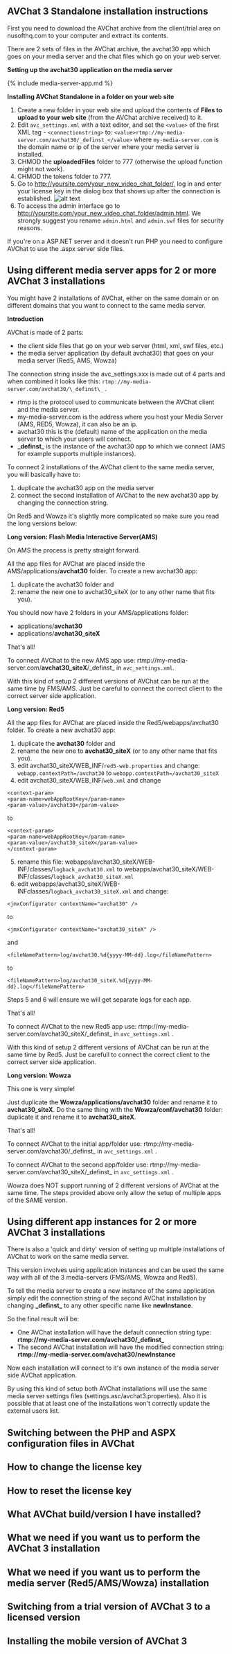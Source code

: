
<h2 id="standalone-installation-instructions">AVChat 3 Standalone installation instructions</h2>

First you need to download the AVChat archive from the client/trial area on nusofthq.com to your computer and extract its contents.

There are 2 sets of files in the AVChat archive, the avchat30 app which goes on your media server and the chat files which go on your web server.

**Setting up the avchat30 application on the media server**


{% include media-server-app.md %}


**Installing AVChat Standalone in a folder on your web site**

1. Create a new folder in your web site and upload the contents of **Files to upload to your web site** (from the AVChat archive received) to it.
2. Edit `avc_settings.xml` with a text editor, and set the `<value>` of the first XML tag - `<connectionstring>` to: `<value>rtmp://my-media-server.com/avchat30/_definst_</value>` where `my-media-server.com` is the domain name or ip of the server where your media server is installed.
3. CHMOD the **uploadedFiles** folder to 777 (otherwise the upload function might not work).
4. CHMOD the tokens folder to 777.
5. Go to http://yoursite.com/your_new_video_chat_folder/, log in and enter your license key in the dialog box that shows up after the connection is established.
![alt text](http://docs.avchat.net/assets/images/license_key.jpg)
6. To access the admin interface go to http://yoursite.com/your_new_video_chat_folder/admin.html. We strongly suggest you rename `admin.html` and `admin.swf` files for security reasons.

If you're on a ASP.NET server and it doesn't run PHP you need to configure AVChat to use the .aspx server side files.

<h2 id="using-different-medias-server-apps">Using different media server apps for 2 or more AVChat 3 installations</h2>

You might have 2 installations of AVChat, either on the same domain or on different domains that you want to connect to the same media server.

**Introduction**

AVChat is made of 2 parts:

* the client side files that go on your web server (html, xml, swf files, etc.)
* the media server application (by default avchat30) that goes on your media server (Red5, AMS, Wowza)

The connection string inside the avc_settings.xxx is made out of 4 parts and when combined it looks like this: `rtmp://my-media-server.com/avchat30/\_definst\_` .

* rtmp is the protocol used to communicate between the AVChat client and the media server.
* my-media-server.com is the address where you host your Media Server (AMS, RED5, Wowza), it can also be an ip.
* avchat30 this is the (default) name of the application on the media server to which your users will connect.
* **\_definst\_** is the instance of the avchat30 app to which we connect (AMS for example supports multiple instances).

To connect 2 installations of the AVChat client to the same media server, you will basically have to:

1. duplicate the avchat30 app on the media server
2. connect the second installation of AVChat to the new avchat30 app by changing the connection string.

On Red5 and Wowza it's slightly more complicated so make sure you read the long versions below:

**Long version: Flash Media Interactive Server(AMS)**

On AMS the process is pretty straight forward.

All the app files for AVChat are placed inside the AMS/applications/**avchat30** folder. To create a new avchat30 app:

1. duplicate the avchat30 folder and
2. rename the new one to avchat30_siteX (or to any other name that fits you).

You should now have 2 folders in your AMS/applications folder:

* applications/**avchat30**
* applications/**avchat30_siteX**

That's all!

To connect AVChat to the new AMS app use:
rtmp://my-media-server.com/**avchat30_siteX**/\_definst\_ in `avc_settings.xml`.

With this kind of setup 2 different versions of AVChat can be run at the same time by FMS/AMS. Just be careful to connect the correct client to the correct server side application.

**Long version: Red5**

All the app files for AVChat are placed inside the Red5/webapps/avchat30 folder. To create a new avchat30 app:

1. duplicate the **avchat30** folder and
2. rename the new one to **avchat30_siteX** (or to any other name that fits you).
3. edit avchat30_siteX/WEB_INF/`red5-web.properties` and change: `webapp.contextPath=/avchat30` to `webapp.contextPath=/avchat30_siteX`
4. edit avchat30_siteX/WEB_INF/`web.xml` and change
```
<context-param>
<param-name>webAppRootKey</param-name>
<param-value>/avchat30</param-value>
```
to
```
<context-param>
<param-name>webAppRootKey</param-name>
<param-value>/avchat30_siteX</param-value>
</context-param>
```
5. rename this file:
webapps/avchat30_siteX/WEB-INF/classes/`logback_avchat30.xml`
to
webapps/avchat30_siteX/WEB-INF/classes/`logback_avchat30_siteX.xml`
6. edit
webapps/avchat30_siteX/WEB-INFclasses/`logback_avchat30_siteX.xml`
and change:
```
<jmxConfigurator contextName="avchat30" />
```
to
```
<jmxConfigurator contextName="avchat30_siteX" />
```
and
```
<fileNamePattern>log/avchat30.%d{yyyy-MM-dd}.log</fileNamePattern>
```
to
```
<fileNamePattern>log/avchat30_siteX.%d{yyyy-MM-dd}.log</fileNamePattern>
```

Steps 5 and 6 will ensure we will get separate logs for each app.

That's all!

To connect AVChat to the new Red5 app use:
rtmp://my-media-server.com/avchat30_siteX/\_definst\_ in `avc_settings.xml` .

With this kind of setup 2 different versions of AVChat can be run at the same time by Red5. Just be carefull to connect the correct client to the correct server side application.

**Long version: Wowza**

This one is very simple!

Just duplicate the **Wowza/applications/avchat30** folder and rename it to **avchat30_siteX**. Do the same thing with the **Wowza/conf/avchat30** folder: duplicate it and rename it to **avchat30_siteX**.

That's all!

To connect AVChat to the initial app/folder use:
rtmp://my-media-server.com/avchat30/\_definst\_ in `avc_settings.xml` .

To connect AVChat to the second app/folder use:
rtmp://my-media-server.com/avchat30_siteX/\_definst\_ in `avc_settings.xml` .

Wowza does NOT support running of 2 different versions of AVChat at the same time. The steps provided above only allow the setup of multiple apps of the SAME version.

<h2 id="using-different-app-instances">Using different app instances for 2 or more AVChat 3 installations</h2>



There is also a 'quick and dirty' version of setting up multiple installations of AVChat to work on the same media server.

This version involves using application instances and can be used the same way with all of the 3 media-servers (FMS/AMS, Wowza and Red5).

To tell the media server to create a new instance of the same application simply edit the connection string of the second AVChat installation by changing **\_definst\_** to any other specific name like **newInstance**.

So the final result will be:

* One AVChat installation will have the default connection string type: **rtmp://my-media-server.com/avchat30/\_definst\_**
* The second AVChat installation will have the modified connection string: **rtmp://my-media-server.com/avchat30/newInstance**

Now each installation will connect to it's own instance of the media server side AVChat application.

By using this kind of setup both AVChat installations will use the same media server settings files (settings.asc/avchat3.properties). Also it is possible that at least one of the installations won't correctly update the external users list.


<h2 id="switching-between-config-files">Switching between the PHP and ASPX configuration files in AVChat</h2>

<h2 id="change-license-key">How to change the license key</h2>

<h2 id="reset-license-key">How to reset the license key</h2>

<h2 id="installed-version">What AVChat build/version I have installed?</h2>

<h2 id="what-we-need-for-installation">What we need if you want us to perform the AVChat 3 installation</h2>

<h2 id="what-we-need-for-installation-media-server">What we need if you want us to perform the media server (Red5/AMS/Wowza) installation</h2>

<h2 id="switch-from-trial-to-licensed">Switching from a trial version of AVChat 3 to a licensed version</h2>

<h2 id="installing-mobile-version">Installing the mobile version of AVChat 3</h2>
